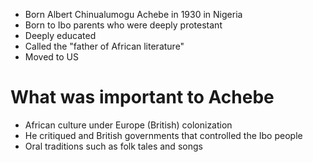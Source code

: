 - Born Albert Chinualumogu Achebe in 1930 in Nigeria
- Born to Ibo parents who were deeply protestant
- Deeply educated
- Called the "father of African literature"
- Moved to US
# What was important to Achebe
- African culture under Europe (British) colonization
- He critiqued and British governments that controlled the Ibo people
- Oral traditions such as folk tales and songs